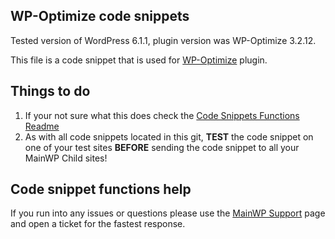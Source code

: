 ## WP-Optimize code snippets

Tested version of WordPress 6.1.1, plugin version was WP-Optimize 3.2.12.

This file is a code snippet that is used for [WP-Optimize](https://wordpress.org/plugins/wp-optimize/) plugin. 

## Things to do

1. If your not sure what this does check the [Code Snippets Functions Readme](https://github.com/mainwp/Code-Snippets-Functions/blob/master/README.md)
2. As with all code snippets located in this git, **TEST** the code snippet on one of your test sites **BEFORE** sending the code snippet to all your MainWP Child sites!

## Code snippet functions help

If you run into any issues or questions please use the [MainWP Support](https://mainwp.com/support/) page and open a ticket for the fastest response.
